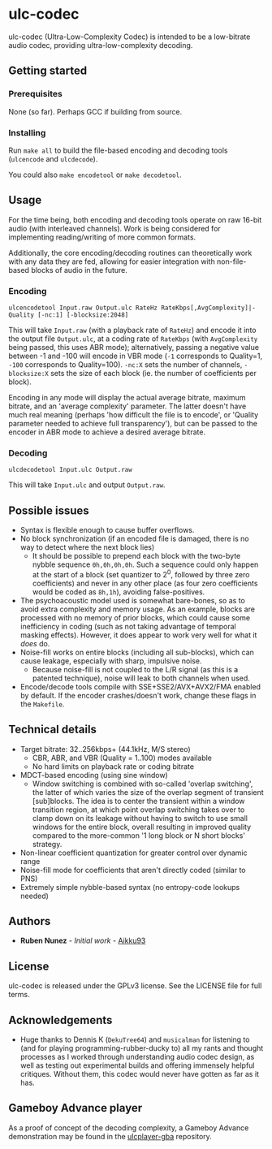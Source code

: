 # ulc-codec
ulc-codec (Ultra-Low-Complexity Codec) is intended to be a low-bitrate audio codec, providing ultra-low-complexity decoding.

## Getting started

### Prerequisites
None (so far). Perhaps GCC if building from source.

### Installing
Run ```make all``` to build the file-based encoding and decoding tools (```ulcencode``` and ```ulcdecode```).

You could also ```make encodetool``` or ```make decodetool```.

## Usage
For the time being, both encoding and decoding tools operate on raw 16-bit audio (with interleaved channels).
Work is being considered for implementing reading/writing of more common formats.

Additionally, the core encoding/decoding routines can theoretically work with any data they are fed, allowing for easier integration with non-file-based blocks of audio in the future.

### Encoding
```ulcencodetool Input.raw Output.ulc RateHz RateKbps[,AvgComplexity]|-Quality [-nc:1] [-blocksize:2048]```

This will take ```Input.raw``` (with a playback rate of ```RateHz```) and encode it into the output file ```Output.ulc```, at a coding rate of ```RateKbps``` (with ```AvgComplexity``` being passed, this uses ABR mode); alternatively, passing a negative value between -1 and -100 will encode in VBR mode (```-1``` corresponds to Quality=1, ```-100``` corresponds to Quality=100). ```-nc:X``` sets the number of channels, ```-blocksize:X``` sets the size of each block (ie. the number of coefficients per block).

Encoding in any mode will display the actual average bitrate, maximum bitrate, and an 'average complexity' parameter. The latter doesn't have much real meaning (perhaps 'how difficult the file is to encode', or 'Quality parameter needed to achieve full transparency'), but can be passed to the encoder in ABR mode to achieve a desired average bitrate.

### Decoding
```ulcdecodetool Input.ulc Output.raw```

This will take ```Input.ulc``` and output ```Output.raw```.

## Possible issues
* Syntax is flexible enough to cause buffer overflows.
* No block synchronization (if an encoded file is damaged, there is no way to detect where the next block lies)
    * It should be possible to prepend each block with the two-byte nybble sequence ```0h,0h,0h,0h```. Such a sequence could only happen at the start of a block (set quantizer to 2<sup>0</sup>, followed by three zero coefficients) and never in any other place (as four zero coefficients would be coded as ```8h,1h```), avoiding false-positives.
* The psychoacoustic model used is somewhat bare-bones, so as to avoid extra complexity and memory usage. As an example, blocks are processed with no memory of prior blocks, which could cause some inefficiency in coding (such as not taking advantage of temporal masking effects). However, it does appear to work very well for what it *does* do.
* Noise-fill works on entire blocks (including all sub-blocks), which can cause leakage, especially with sharp, impulsive noise.
    * Because noise-fill is not coupled to the L/R signal (as this is a patented technique), noise will leak to both channels when used.
* Encode/decode tools compile with SSE+SSE2/AVX+AVX2/FMA enabled by default. If the encoder crashes/doesn't work, change these flags in the ```Makefile```.

## Technical details
* Target bitrate: 32..256kbps+ (44.1kHz, M/S stereo)
    * CBR, ABR, and VBR (Quality = 1..100) modes available
    * No hard limits on playback rate or coding bitrate
* MDCT-based encoding (using sine window)
    * Window switching is combined with so-called 'overlap switching', the latter of which varies the size of the overlap segment of transient \[sub]blocks. The idea is to center the transient within a window transition region, at which point overlap switching takes over to clamp down on its leakage without having to switch to use small windows for the entire block, overall resulting in improved quality compared to the more-common '1 long block or N short blocks' strategy.
* Non-linear coefficient quantization for greater control over dynamic range
* Noise-fill mode for coefficients that aren't directly coded (similar to PNS)
* Extremely simple nybble-based syntax (no entropy-code lookups needed)

## Authors
* **Ruben Nunez** - *Initial work* - [Aikku93](https://github.com/Aikku93)

## License
ulc-codec is released under the GPLv3 license. See the LICENSE file for full terms.

## Acknowledgements
* Huge thanks to Dennis K (`DekuTree64`) and `musicalman` for listening to (and for playing programming-rubber-ducky to) all my rants and thought processes as I worked through understanding audio codec design, as well as testing out experimental builds and offering immensely helpful critiques. Without them, this codec would never have gotten as far as it has.

## Gameboy Advance player

As a proof of concept of the decoding complexity, a Gameboy Advance demonstration may be found in the [ulcplayer-gba](https://github.com/Aikku93/ulcplayer-gba) repository.

